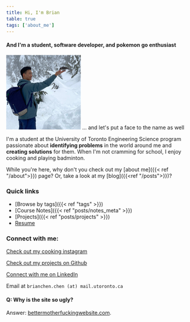 ```yaml
---
title: Hi, I'm Brian
table: true
tags: ['about_me']
---
```


####  And I'm a student, software developer, and pokemon go enthusiast


![Let's put a face to the name](profile-picture.jpg)
... and let's put a face to the name as well

I'm a student at the University of Toronto Engineering Science program passionate about **identifying  problems** in the world around me and **creating solutions** for them. 
When I'm not cramming for school, I enjoy cooking and playing badminton.

While you're here, why don't you check out my [about me]({{< ref "/about">}}) page?
Or, take a look at my [blog]({{<ref "/posts">}})?


### Quick links

- [Browse by tags]({{< ref "tags" >}})
- [Course Notes]({{< ref "posts/notes_meta" >}})
- [Projects]({{< ref "posts/projects" >}})
- [Resume](resume.pdf)

###  Connect with me:

[Check out my cooking instagram](https://instagram.com/brianschicken)

[Check out my projects on Github](https://github.com/ihasdapie)

[Connect with me on LinkedIn](https://linkedin.com/in/brianchen28914)

Email at `brianchen.chen (at) mail.utoronto.ca`



#### Q: Why is the site so ugly?
Answer: [bettermotherfuckingwebsite.com](http://bettermotherfuckingwebsite.com/).
